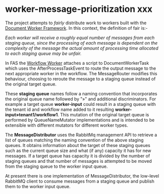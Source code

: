 # worker-message-prioritization xxx

The project attempts to _fairly_ distribute work to workers built with the 
[Document Worker Framework](https://github.com/CAFDataProcessing/worker-document).
In this context, the definition of fair is:-

_Each worker will receive a roughly equal number of messages from each staging 
queue, since the processing of each message is dependent on the complexity of the message the actual amount of 
processing time allocated to each staging queue may be unfair._

In FAS the [Workflow Worker](https://github.houston.softwaregrp.net/Verity/darwin-worker-workflow) attaches a script 
to DocumentWorkerTask which uses the AfterProcessTaskEvent to route the output message to the next appropriate worker 
in the workflow. The MessageRouter modifies this behaviour, choosing to reroute the message to a staging queue instead 
of the original target queue.

These **staging queue** names follow a naming convention that incorporates the original queue name followed by "»" and 
additional discriminators. For example a target queue **worker-input** could result in a staging queue with the tenant 
id and workflow name added to it resulting **worker-input»tenant1/workflow1**. 
This mutation of the original target queue is performed by QueueNameMutator implementations and is intended to be 
extensible with different mutators for different worker types. 

The **MessageDistributor** uses the RabbitMq management API to retrieve a list of queues matching the naming convention 
of the above staging queues. It obtains information about the target of these staging queues such as the current queue
size and what (if any) capacity it has for new messages. If a target queue has capacity it is divided by the number of 
staging queues and that number of messages is attempted to be moved from the staging queue to the worker input queue.

At present there is one implementation of MessageDistributor, the low-level RabbitMQ client to consume 
messages from a staging queue and publish them to the worker input queue. 

